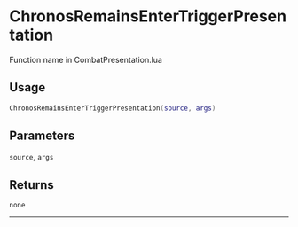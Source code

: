 # ChronosRemainsEnterTriggerPresentation
Function name in CombatPresentation.lua
## Usage
```lua
ChronosRemainsEnterTriggerPresentation(source, args)
```
## Parameters
`source`, `args`
## Returns
`none`

---